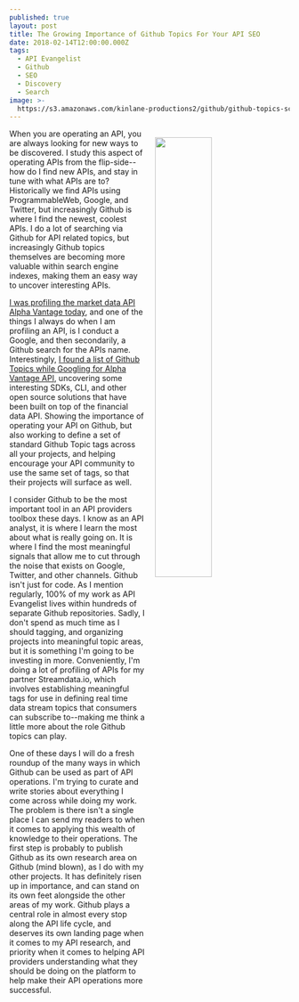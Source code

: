 ```yaml
---
published: true
layout: post
title: The Growing Importance of Github Topics For Your API SEO
date: 2018-02-14T12:00:00.000Z
tags:
  - API Evangelist
  - Github
  - SEO
  - Discovery
  - Search
image: >-
  https://s3.amazonaws.com/kinlane-productions2/github/github-topics-screenshot.png
---
```

<p><img src="https://s3.amazonaws.com/kinlane-productions2/github/github-topics-screenshot.png" align="right" width="45%" style="padding: 15px;" /></p>When you are operating an API, you are always looking for new ways to be discovered. I study this aspect of operating APIs from the flip-side--how do I find new APIs, and stay in tune with what APIs are to? Historically we find APIs using ProgrammableWeb, Google, and Twitter, but increasingly Github is where I find the newest, coolest APIs. I do a lot of searching via Github for API related topics, but increasingly Github topics themselves are becoming more valuable within search engine indexes, making them an easy way to uncover interesting APIs.

[I was profiling the market data API Alpha Vantage today](https://streamdata.io/blog/robust-market-data-apis-alphavantage/), and one of the things I always do when I am profiling an API, is I conduct a Google, and then secondarily, a Github search for the APIs name. Interestingly, [I found a list of Github Topics while Googling for Alpha Vantage API](https://github.com/topics/alpha-vantage), uncovering some interesting SDKs, CLI, and other open source solutions that have been built on top of the financial data API. Showing the importance of operating your API on Github, but also working to define a set of standard Github Topic tags across all your projects, and helping encourage your API community to use the same set of tags, so that their projects will surface as well. 

I consider Github to be the most important tool in an API providers toolbox these days. I know as an API analyst, it is where I learn the most about what is really going on. It is where I find the most meaningful signals that allow me to cut through the noise that exists on Google, Twitter, and other channels. Github isn't just for code. As I mention regularly, 100% of my work as API Evangelist lives within hundreds of separate Github repositories. Sadly, I don't spend as much time as I should tagging, and organizing projects into meaningful topic areas, but it is something I'm going to be investing in more. Conveniently, I'm doing a lot of profiling of APIs for my partner Streamdata.io, which involves establishing meaningful tags for use in defining real time data stream topics that consumers can subscribe to--making me think a little more about the role Github topics can play.

One of these days I will do a fresh roundup of the many ways in which Github can be used as part of API operations. I'm trying to curate and write stories about everything I come across while doing my work. The problem is there isn't a single place I can send my readers to when it comes to applying this wealth of knowledge to their operations. The first step is probably to publish Github as its own research area on Github (mind blown), as I do with my other projects. It has definitely risen up in importance, and can stand on its own feet alongside the other areas of my work. Github plays a central role in almost every stop along the API life cycle, and deserves its own landing page when it comes to my API research, and priority when it comes to helping API providers understanding what they should be doing on the platform to help make their API operations more successful.
